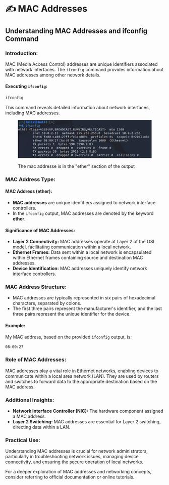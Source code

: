 # ✍️ MAC Addresses

## Understanding MAC Addresses and ifconfig Command

### Introduction:

MAC (Media Access Control) addresses are unique identifiers associated with network interfaces. The `ifconfig` command provides information about MAC addresses among other network details.

#### Executing `ifconfig`:

```bash
ifconfig
```

This command reveals detailed information about network interfaces, including MAC addresses.

<figure><img src="../../../.gitbook/assets/Untitled(5).png" alt=""><figcaption><p>The mac addresse is in the "ether" section of the output</p></figcaption></figure>

### MAC Address Type:

#### MAC Address (ether):

* **MAC addresses** are unique identifiers assigned to network interface controllers.
* In the `ifconfig` output, MAC addresses are denoted by the keyword **ether**.

#### Significance of MAC Addresses:

* **Layer 2 Connectivity:** MAC addresses operate at Layer 2 of the OSI model, facilitating communication within a local network.
* **Ethernet Frames:** Data sent within a local network is encapsulated within Ethernet frames containing source and destination MAC addresses.
* **Device Identification:** MAC addresses uniquely identify network interface controllers.

### MAC Address Structure:

* MAC addresses are typically represented in six pairs of hexadecimal characters, separated by colons.
* The first three pairs represent the manufacturer's identifier, and the last three pairs represent the unique identifier for the device.

#### Example:

My MAC address, based on the provided `ifconfig` output, is:

```bash
08:00:27
```

### Role of MAC Addresses:

MAC addresses play a vital role in Ethernet networks, enabling devices to communicate within a local area network (LAN). They are used by routers and switches to forward data to the appropriate destination based on the MAC address.

### Additional Insights:

* **Network Interface Controller (NIC):** The hardware component assigned a MAC address.
* **Layer 2 Switching:** MAC addresses are essential for Layer 2 switching, directing data within a LAN.

### Practical Use:

Understanding MAC addresses is crucial for network administrators, particularly in troubleshooting network issues, managing device connectivity, and ensuring the secure operation of local networks.

For a deeper exploration of MAC addresses and networking concepts, consider referring to official documentation or online tutorials.
